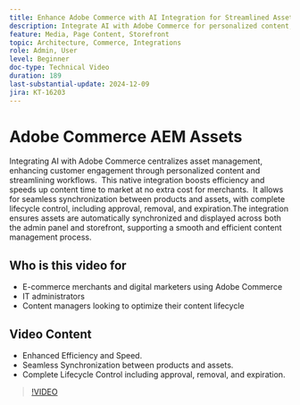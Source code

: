 ```yaml
---
title: Enhance Adobe Commerce with AI Integration for Streamlined Asset Management
description: Integrate AI with Adobe Commerce for personalized content, streamlined workflows, and complete asset lifecycle control.
​feature: Media, Page Content, Storefront
topic: Architecture, Commerce, Integrations
role: Admin, User
level: Beginner
doc-type: Technical Video
duration: 189
last-substantial-update: 2024-12-09
jira: KT-16203
---
```


# Adobe Commerce AEM Assets  

Integrating AI with Adobe Commerce centralizes asset management, enhancing customer engagement through personalized content and streamlining workflows. ​ This native integration boosts efficiency and speeds up content time to market at no extra cost for merchants. ​ It allows for seamless synchronization between products and assets, with complete lifecycle control, including approval, removal, and expiration. ​ The integration ensures assets are automatically synchronized and displayed across both the admin panel and storefront, supporting a smooth and efficient content management process. ​   

## Who is this video for

- E-commerce merchants and digital marketers using Adobe Commerce
- IT administrators
- Content managers looking to optimize their content lifecycle

## Video Content   

- Enhanced Efficiency and Speed. ​
- Seamless Synchronization between products and assets. ​
- Complete Lifecycle Control including approval, removal, and expiration. ​
  
>[!VIDEO](https://video.tv.adobe.com/v/3434076?learn=on)